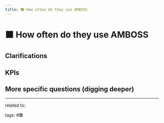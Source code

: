 ```yaml
---
title: 🟧 How often do they use AMBOSS
---
```

# 🟧 How often do they use AMBOSS


## Clarifications

## KPIs

## More specific questions (digging deeper)

---
related to: 

tags: #🟥 